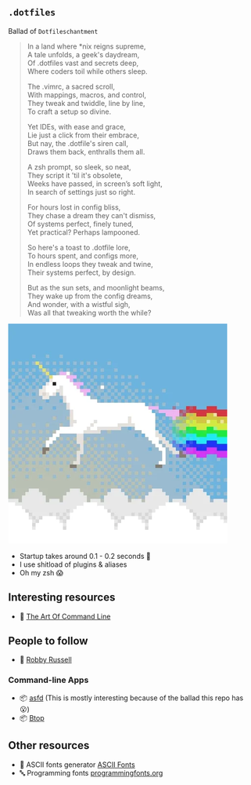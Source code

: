 
## `.dotfiles`

Ballad of `Dotfileschantment`

>In a land where *nix reigns supreme,  
>A tale unfolds, a geek's daydream,  
>Of .dotfiles vast and secrets deep,  
>Where coders toil while others sleep.  
>
>The .vimrc, a sacred scroll,  
>With mappings, macros, and control,  
>They tweak and twiddle, line by line,  
>To craft a setup so divine.  
>
>Yet IDEs, with ease and grace,  
>Lie just a click from their embrace,  
>But nay, the .dotfile's siren call,  
>Draws them back, enthralls them all. 
>
>A zsh prompt, so sleek, so neat,  
>They script it 'til it's obsolete,  
>Weeks have passed, in screen’s soft light,  
>In search of settings just so right.  
>
>For hours lost in config bliss,  
>They chase a dream they can't dismiss,  
>Of systems perfect, finely tuned,  
>Yet practical? Perhaps lampooned.  
>
>So here's a toast to .dotfile lore,  
>To hours spent, and configs more,  
>In endless loops they tweak and twine,  
>Their systems perfect, by design.  
>
>But as the sun sets, and moonlight beams,  
>They wake up from the config dreams,  
>And wonder, with a wistful sigh,  
>Was all that tweaking worth the while?  


![Unicorns](./public/img/README.webp)

- Startup takes around 0.1 - 0.2 seconds 🎉
- I use shitload of plugins & aliases
- Oh my zsh 😱

## Interesting resources
- 🔗 [The Art Of Command Line](https://github.com/jlevy/the-art-of-command-line)

## People to follow
- 🔗 [Robby Russell](https://github.com/robbyrussell)

### Command-line Apps
- 📦 [asfd](https://github.com/asdf-vm/asdf) (This is mostly interesting because of the ballad this repo has 😮)
- 📦 [Btop](https://github.com/aristocratos/btop)

## Other resources
- 🔗 ASCII fonts generator [ASCII Fonts](https://patorjk.com/software/taag/#p=display&h=2&f=Banner3-D&t=text%0A)
- 🔤 Programming fonts [programmingfonts.org](https://www.programmingfonts.org/#monaspace-neon)
